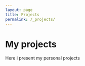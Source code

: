 ```yaml
---
layout: page
title: Projects
permalink: /_projects/
---
```


# My projects

Here i present my personal projects
